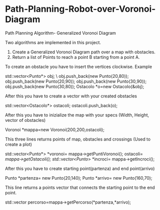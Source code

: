 # Path-Planning-Robot-over-Voronoi-Diagram
Path Planning Algorithm- Generalized Voronoi Diagram

Two algorithms are implemented in this project.
1) Create a Generalized Voronoi Diagram path over a map with obstacles.
2) Return a list of Points to reach a point B starting from a point A.

To create an obstacle you have to insert the vertices clockwise. Example

std::vector<Punto*> obj; \\
obj.push_back(new Punto(20,80)); 
obj.push_back(new Punto(20,90)); 
obj.push_back(new Punto(30,90)); 
obj.push_back(new Punto(30,80)); 
Ostacolo *o=new Ostacolo(&obj);	

After this you have to create a vector with your created obstacles

std::vector<Ostacolo*> ostacoli;
ostacoli.push_back(o);

After this you have to inizialize the map with your specs (Width, Height, vector of obstacles)

Voronoi *mappa=new Voronoi(200,200,ostacoli);

This three lines returns points of map, obstacles and crossings (Used to create a plot)

std::vector<Punto*> *voronoi= mappa->getPuntiVoronoi();
ostacoli= *mappa->getOstacoli();
std::vector<Punto*> *incroci= mappa->getIncroci();

After this you have to create starting point(partenza) and end point(arrivo)

Punto *partenza= new Punto(20,140);
Punto *arrivo= new Punto(160,70);

This line returns a points vector that connects the starting point to the end point.

std::vector<Punto> percorso=mappa->getPercorso(*partenza,*arrivo);
	

